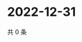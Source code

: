 # 2022-12-31

共 0 条

<!-- BEGIN WEIBO -->
<!-- 最后更新时间 Sat Dec 31 2022 10:32:08 GMT+0800 (China Standard Time) -->

<!-- END WEIBO -->

